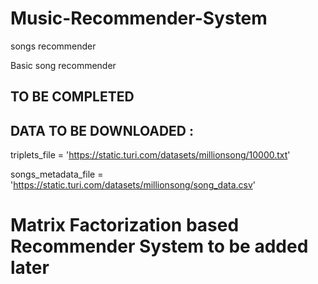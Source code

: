 # Music-Recommender-System
songs recommender 

Basic song recommender 
## TO BE COMPLETED




 
## DATA TO BE DOWNLOADED :
triplets_file = 'https://static.turi.com/datasets/millionsong/10000.txt'

songs_metadata_file = 'https://static.turi.com/datasets/millionsong/song_data.csv'

# Matrix Factorization based Recommender System to be added later
